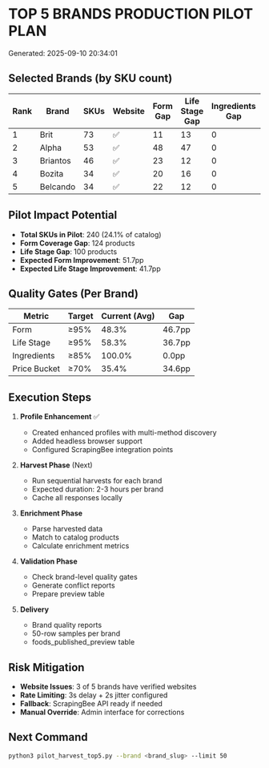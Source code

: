 # TOP 5 BRANDS PRODUCTION PILOT PLAN
Generated: 2025-09-10 20:34:01

## Selected Brands (by SKU count)

| Rank | Brand | SKUs | Website | Form Gap | Life Stage Gap | Ingredients Gap | Price Gap |
|------|-------|------|---------|----------|----------------|-----------------|-----------|
| 1 | Brit | 73 | ✅ | 11 | 13 | 0 | 36 |
| 2 | Alpha | 53 | ✅ | 48 | 47 | 0 | 53 |
| 3 | Briantos | 46 | ✅ | 23 | 12 | 0 | 23 |
| 4 | Bozita | 34 | ✅ | 20 | 16 | 0 | 20 |
| 5 | Belcando | 34 | ✅ | 22 | 12 | 0 | 23 |


## Pilot Impact Potential

- **Total SKUs in Pilot**: 240 (24.1% of catalog)
- **Form Coverage Gap**: 124 products
- **Life Stage Gap**: 100 products
- **Expected Form Improvement**: 51.7pp
- **Expected Life Stage Improvement**: 41.7pp

## Quality Gates (Per Brand)

| Metric | Target | Current (Avg) | Gap |
|--------|--------|---------------|-----|
| Form | ≥95% | 48.3% | 46.7pp |
| Life Stage | ≥95% | 58.3% | 36.7pp |
| Ingredients | ≥85% | 100.0% | 0.0pp |
| Price Bucket | ≥70% | 35.4% | 34.6pp |

## Execution Steps

1. **Profile Enhancement** ✅
   - Created enhanced profiles with multi-method discovery
   - Added headless browser support
   - Configured ScrapingBee integration points

2. **Harvest Phase** (Next)
   - Run sequential harvests for each brand
   - Expected duration: 2-3 hours per brand
   - Cache all responses locally

3. **Enrichment Phase**
   - Parse harvested data
   - Match to catalog products
   - Calculate enrichment metrics

4. **Validation Phase**
   - Check brand-level quality gates
   - Generate conflict reports
   - Prepare preview table

5. **Delivery**
   - Brand quality reports
   - 50-row samples per brand
   - foods_published_preview table

## Risk Mitigation

- **Website Issues**: 3 of 5 brands have verified websites
- **Rate Limiting**: 3s delay + 2s jitter configured
- **Fallback**: ScrapingBee API ready if needed
- **Manual Override**: Admin interface for corrections

## Next Command

```bash
python3 pilot_harvest_top5.py --brand <brand_slug> --limit 50
```
